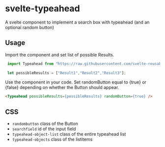 # svelte-typeahead
A svelte component to implement a search box with typeahead (and an optional random button)

## Usage

Import the component and set list of possible Results.

```javascript
 import Typeahead from "https://raw.githubusercontent.com/svelte-reusable-components/svelte-typeahead/main/Typeaheadmodule.svelte"
 
 let possibleResults = ["Result1","Result2","Result3"];
```

Use the component in your code. Set randomButton equal to {true} or {false} depending on whether the Button should appear.

```html
<Typeahead possibleResults={possibleResults} randomButton={true} />
```
## CSS
- `randombutton` class of the Button
- `searchfield` id of the input field
- `typeahead-object-list` class of the entire typeahead list
- `typeahead-objects` class of the listitems

